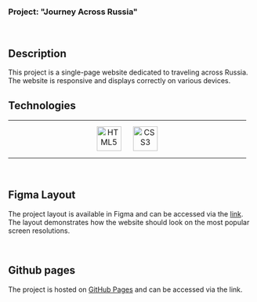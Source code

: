 ### Project: "Journey Across Russia"    
<br/>  

## Description
This project is a single-page website dedicated to traveling across Russia. The website is responsive and displays correctly on various devices.
<br/>

## Technologies  
<table><tr><td valign="top" width="33%">

<div align="center">  
<a href="https://en.wikipedia.org/wiki/HTML5" target="_blank"><img style="margin: 10px" src="https://profilinator.rishav.dev/skills-assets/html5-original-wordmark.svg" alt="HTML5" height="50" /></a>  
<a href="https://www.w3schools.com/css/" target="_blank"><img style="margin: 10px" src="https://profilinator.rishav.dev/skills-assets/css3-original-wordmark.svg" alt="CSS3" height="50" /></a>  
</div></table>  

<br/>  


## Figma Layout
The project layout is available in Figma and can be accessed via the [link](https://www.figma.com/file/5S2WSbEFL6awjVWJ0NWL8Q/Sprint-3_-Russia-_-desktop-mobile?node-id=28503%3A0). The layout demonstrates how the website should look on the most popular screen resolutions.

<br/>  


## Github pages  
The project is hosted on [GitHub Pages](https://freakperry.github.io/russian-travel/) and can be accessed via the link.

<br/> 
